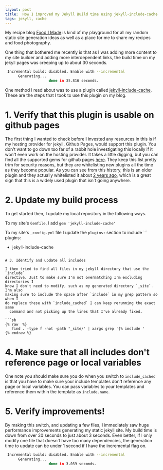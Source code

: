 ```yaml
---
layout: post
title:  How I improved my Jekyll Build time using jekyll-include-cache
tags: jekyll, cache
---
```

My recipe blog [Food I Made](https://foodimade.com) is kind of my playground
for all my random static site generation ideas as well as a place for me to
  share my recipes and food photography.

One thing that bothered me recently is that as I was adding more content to my
site builder and adding more interdependent links, the build time on my jekyll
pages was creeping up to about 30 seconds.

```sh
 Incremental build: disabled. Enable with --incremental
      Generating...
                    done in 35.816 seconds.
```

One method I read about was to use a plugin called
[jekyll-include-cache](https://github.com/benbalter/jekyll-include-cache).
These are the steps that I took to use this plugin on my blog. 

# 1. Verify that this plugin is usable on github pages

The first thing I wanted to check before I invested any resources in this is if
my hosting provider for jekyll, Github Pages, would support this plugin. You
don't want to go down too far of a rabbit hole investigating this locally if it
won't even work on the hosting provider. It takes a little digging, but you can
find all the supported gems for github pages
[here](https://github.com/github/pages-gem/blob/master/lib/github-pages/plugins.rb).
They keep this list pretty trim for security reasons, but they are whitelisting
new plugins all the time as they become popular. As you can see from this
history, this is an older plugin and they actually whitelisted it about [2
years
ago](https://github.com/github/pages-gem/commit/7a2e6db9b27a97807cde94ce2db8b9b8b6113569),
which is a great sign that this is a widely used plugin that isn't going
anywhere.

# 2. Update my build process

To get started then, I update my local repository in the following ways.

To my site's `Gemfile`, I add
```gem 'jekyll-include-cache'```

To my site's `_config.yml` file I update the `plugins:` section to include ```
plugins:
  - jekyll-include-cache
```

# 3. Identify and update all includes

I then tried to find all files in my jekyll directory that use the `include`
directive. Just to make sure I'm not overmatching I'm excluding directories I
know I don't need to modify, such as my generated directory `_site`. I'm also
making sure to include the space after `include` in my grep pattern so when I
do replace these with `include_cached` I can keep rerunning the exact same
  command and not picking up the lines that I've already fixed.

```sh
{% raw  %}
   find . -type f -not -path "_site/" | xargs grep '{% include '
{% endraw %}
```

# 4. Make sure that all includes don't reference page or local variables

One note you should make sure you do when you switch to `include_cached` is
that you have to make sure your include templates don't reference any page or
local variables. You can pass variables to your templates and reference them
within the template as `include.name`.

# 5. Verify improvements!

By making this switch, and updating a few files, I immediately saw huge
performance improvements generating my static jekyll site. My build time is
down from over 30 seconds to just about 3 seconds. Even better, if I only
modify one file that doesn't have too many dependencies, the generation time to
update can be under 1 second if I have the incremental flag on.

```sh
 Incremental build: disabled. Enable with --incremental
      Generating...
                    done in 3.039 seconds.
```
